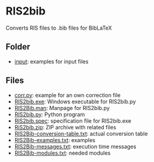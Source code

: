 # RIS2bib
Converts RIS files to .bib files for BibLaTeX

## Folder

* [input](./input "examples for input files"): 
   examples for input files

## Files

* [corr.py](./corr.py "example for an own correction file"): 
   example for an own correction file
* [RIS2bib.exe](./RIS2bib.exe "Windows executable for RIS2bib.py"): 
   Windows executable for RIS2bib.py
* [RIS2Bib.man](./RIS2Bib.man "Manpage for RIS2bib.py"): 
   Manpage for RIS2bib.py
* [RIS2bib.py](./RIS2bib.py "Python program"): 
   Python program
* [RIS2bib.spec](./RIS2bib.spec "specification file for RIS2bib.exe"): 
   specification file for RIS2bib.exe
* [RiS2bib.zip](./RiS2bib.zip "ZIP archive with related files"): 
   ZIP archive with related files
* [RIS2Bib-conversion-table.txt](./RIS2Bib-conversion-table.txt "actual conversion table"): 
   actual conversion table
* [RIS2Bib-examples.txt](./RIS2Bib-examples.txt "examples"): 
   examples
* [RIS2Bib-messages.txt](./RIS2Bib-messages.txt "execution time messages"): 
   execution time messages
* [RIS2Bib-modules.txt](./RIS2Bib-modules.txt "needed modules"): 
   needed modules
